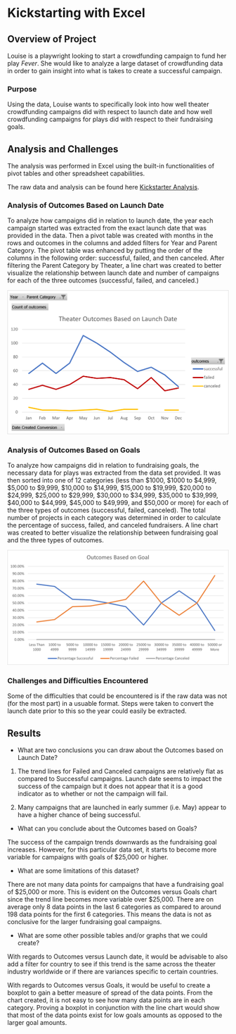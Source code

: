 # Kickstarting with Excel

## Overview of Project
Louise is a playwright looking to start a crowdfunding campaign to fund her play *Fever*. She would like to analyze a large dataset of crowdfunding data in order to gain insight into what is takes to create a successful campaign.

### Purpose
Using the data, Louise wants to specifically look into how well theater crowdfunding campaigns did with respect to launch date and how well crowdfunding campaigns for plays did with respect to their fundraising goals.

## Analysis and Challenges
The analysis was performed in Excel using the built-in functionalities of pivot tables and other spreadsheet capabilities. 

The raw data and analysis can be found here [Kickstarter Analysis](https://github.com/RexBas90/kickstarter-analysis).

### Analysis of Outcomes Based on Launch Date
To analyze how campaigns did in relation to launch date, the year each campaign started was extracted from the exact launch date that was provided in the data. Then a pivot table was created with months in the rows and outcomes in the columns and added filters for Year and Parent Category. The pivot table was enhanced by putting the order of the columns in the following order: successful, failed, and then canceled. After filtering the Parent Category by Theater, a line chart was created to better visualize the relationship between launch date and number of campaigns for each of the three outcomes (successful, failed, and canceled.)

![Theater Outcomes versus Launch Date](Theater_Outcomes_vs_Launch.png)

### Analysis of Outcomes Based on Goals
To analyze how campaigns did in relation to fundraising goals, the necessary data for plays was extracted from the data set provided. It was then sorted into one of 12 categories (less than $1000, $1000 to $4,999, $5,000 to $9,999, $10,000 to $14,999, $15,000 to $19,999, $20,000 to $24,999, $25,000 to $29,999, $30,000 to $34,999, $35,000 to $39,999, $40,000 to $44,999, $45,000 to $49,999, and $50,000 or more) for each of the three types of outcomes (successful, failed, canceled). The total number of projects in each category was determined in order to calculate the percentage of success, failed, and canceled fundraisers. A line chart was created to better visualize the relationship between fundraising goal and the three types of outcomes. 

![Outcomes Versus Goals](Outcomes_vs_Goals.png)

### Challenges and Difficulties Encountered

Some of the difficulties that could be encountered is if the raw data was not (for the most part) in a usuable format. Steps were taken to convert the launch date prior to this so the year could easily be extracted. 


## Results

- What are two conclusions you can draw about the Outcomes based on Launch Date?

1) The trend lines for Failed and Canceled campaigns are relatively flat as compared to Successful campaigns. Launch date seems to impact the success of the campaign but it does not appear that it is a good indicator as to whether or not the campaign will fail.

2) Many campaigns that are launched in early summer (i.e. May) appear to have a higher chance of being successful.

- What can you conclude about the Outcomes based on Goals?

The success of the campaign trends downwards as the fundraising goal increases. However, for this particular data set, it starts to become more variable for campaigns with goals of $25,000 or higher.  

- What are some limitations of this dataset?

There are not many data points for campaigns that have a fundraising goal of $25,000 or more. This is evident on the Outcomes versus Goals chart since the trend line becomes more variable over $25,000. There are on average only 8 data points in the last 6 categories as compared to around 198 data points for the first 6 categories. This means the data is not as conclusive for the larger fundraising goal campaigns. 

- What are some other possible tables and/or graphs that we could create?

With regards to Outcomes versus Launch date, it would be advisable to also add a filter for country to see if this trend is the same across the theater industry worldwide or if there are variances specific to certain countries.

With regards to Outcomes versus Goals, it would be useful to create a boxplot to gain a better measure of spread of the data points. From the chart created, it is not easy to see how many data points are in each category. Proving a boxplot in conjunction with the line chart would show that most of the data points exist for low goals amounts as opposed to the larger goal amounts. 